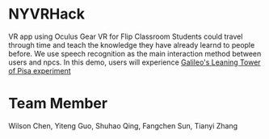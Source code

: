 # NYVRHack
VR app using Oculus Gear VR for Flip Classroom
Students could travel through time and teach the knowledge they have already learnd to people before.
We use speech recognition as the main interaction method between users and npcs.
In this demo, users will experience [Galileo's Leaning Tower of Pisa experiment](https://en.wikipedia.org/wiki/Galileo's_Leaning_Tower_of_Pisa_experiment)
# Team Member
Wilson Chen, Yiteng Guo, Shuhao Qing, Fangchen Sun, Tianyi Zhang

